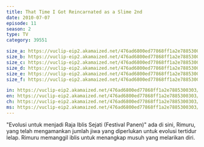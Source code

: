 ```yaml
---
title: That Time I Got Reincarnated as a Slime 2nd
date: 2010-07-07
episode: 11
season: 2
type: TV
category: 39551

size_a: https://vuclip-eip2.akamaized.net/476ad6800ed77868ff1a2e7885300303/vp63207_V20210323114857/hlsc_e2931_2.m3u8
size_b: https://vuclip-eip2.akamaized.net/476ad6800ed77868ff1a2e7885300303/vp63207_V20210323114857/hlsc_e2931_3.m3u8
size_c: https://vuclip-eip2.akamaized.net/476ad6800ed77868ff1a2e7885300303/vp63207_V20210323114857/hlsc_e2931_4.m3u8
size_d: https://vuclip-eip2.akamaized.net/476ad6800ed77868ff1a2e7885300303/vp63207_V20210323114857/hlsc_e2931_5.m3u8
size_e: https://vuclip-eip2.akamaized.net/476ad6800ed77868ff1a2e7885300303/vp63207_V20210323114857/hlsc_e2931_6.m3u8
size_f: https://vuclip-eip2.akamaized.net/476ad6800ed77868ff1a2e7885300303/vp63207_V20210323114857/hlsc_e2931_7.m3u8

in: https://vuclip-eip2.akamaized.net/476ad6800ed77868ff1a2e7885300303/id.vtt
en: https://vuclip-eip2.akamaized.net/476ad6800ed77868ff1a2e7885300303/en.vtt
ch: https://vuclip-eip2.akamaized.net/476ad6800ed77868ff1a2e7885300303/zh-TW.vtt
ms: https://vuclip-eip2.akamaized.net/476ad6800ed77868ff1a2e7885300303/ms.vtt
---
```

"Evolusi untuk menjadi Raja Iblis Sejati (Festival Panen)" ada di sini, Rimuru, yang telah mengamankan jumlah jiwa yang diperlukan untuk evolusi tertidur lelap. Rimuru memanggil iblis untuk menangkap musuh yang melarikan diri.